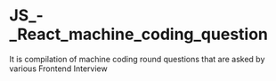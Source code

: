 # JS_-_React_machine_coding_question
It is compilation of machine coding round questions that are asked by various Frontend Interview
